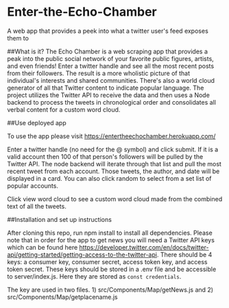 # Enter-the-Echo-Chamber
A web app that provides a peek into what a twitter user's feed exposes them to

##What is it? 
The Echo Chamber is a web scraping app that provides a peak into the public social network of your
favorite public figures, artists, and even friends! Enter a twitter handle and see all the most recent posts 
from their followers. The result is a more wholistic picture of that individual's interests and shared communities. 
There's also a world cloud generator of all that Twitter content to indicate popular language. The project utilizes the Twitter API 
to receive the data and then uses a Node backend to process the tweets in chronological order and consolidates all verbal content for a custom word cloud.

##Use deployed app

To use the app please visit https://entertheechochamber.herokuapp.com/

Enter a twitter handle (no need for the @ symbol) and click submit. If it is a valid account then 100 of that person's followers will be pulled by the Twitter API.
The node backend will iterate through that list and pull the most recent tweet from each account. Those tweets, the author, and date will be displayed in a card.
You can also click random to select from a set list of popular accounts.

Click view word cloud to see a custom word cloud made from the combined text of all the tweets. 

##Installation and set up instructions

After cloning this repo, run npm install to install all dependencies. Please note that in order for the app to get news you will need a Twitter API 
keys which can be found here https://developer.twitter.com/en/docs/twitter-api/getting-started/getting-access-to-the-twitter-api. There should be 4 keys: a consumer key,
consumer secret, access token key, and access token secret. These keys should be stored in a .env file and be accessible to server/index.js. Here they are stored as
`const credentials`.

The key are used in two files. 1) src/Components/Map/getNews.js and 2) src/Components/Map/getplacename.js
